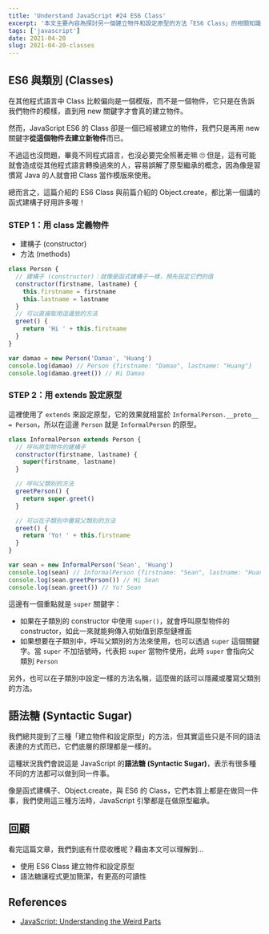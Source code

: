 ```yaml
---
title: 'Understand JavaScript #24 ES6 Class'
excerpt: '本文主要內容為探討另一個建立物件和設定原型的方法「ES6 Class」的相關知識。'
tags: ['javascript']
date: 2021-04-20
slug: 2021-04-20-classes
---
```


## ES6 與類別 (Classes)

在其他程式語言中 Class 比較偏向是一個模版，而不是一個物件，它只是在告訴我們物件的模樣，直到用 new 關鍵字才會真的建立物件。

然而，JavaScript ES6 的 Class 卻是一個已經被建立的物件，我們只是再用 new 關鍵字**從這個物件去建立新物件**而已。

不過這也沒問題，畢竟不同程式語言，也沒必要完全照著走嘛 🙄 但是，這有可能就會造成從其他程式語言轉換過來的人，容易誤解了原型繼承的概念，因為像是習慣寫 Java 的人就會把 Class 當作模版來使用。

總而言之，這篇介紹的 ES6 Class 與前篇介紹的 Object.create，都比第一個講的函式建構子好用許多喔！

### STEP 1：用 class 定義物件

- 建構子 (constructor)
- 方法 (methods)

```javascript
class Person {
  // 建構子 (constructor)：就像是函式建構子一樣，預先設定它們的值
  constructor(firstname, lastname) {
    this.firstname = firstname
    this.lastname = lastname
  }
  // 可以直接取用這邊放的方法
  greet() {
    return 'Hi ' + this.firstname
  }
}

var damao = new Person('Damao', 'Huang')
console.log(damao) // Person {firstname: "Damao", lastname: "Huang"}
console.log(damao.greet()) // Hi Damao
```

### STEP 2：用 extends 設定原型

這裡使用了 `extends` 來設定原型，它的效果就相當於 `InformalPerson.__proto__ = Person`，所以在這邊 `Person` 就是 `InformalPerson` 的原型。

```javascript
class InformalPerson extends Person {
  // 呼叫原型物件的建構子
  constructor(firstname, lastname) {
    super(firstname, lastname)
  }

  // 呼叫父類別的方法
  greetPerson() {
    return super.greet()
  }

  // 可以在子類別中覆寫父類別的方法
  greet() {
    return 'Yo! ' + this.firstname
  }
}

var sean = new InformalPerson('Sean', 'Huang')
console.log(sean) // InformalPerson {firstname: "Sean", lastname: "Huang"}
console.log(sean.greetPerson()) // Hi Sean
console.log(sean.greet()) // Yo! Sean
```

這邊有一個重點就是 `super` 關鍵字：

- 如果在子類別的 constructor 中使用 `super()`，就會呼叫原型物件的 constructor，如此一來就能夠傳入初始值到原型鏈裡面
- 如果想要在子類別中，呼叫父類別的方法來使用，也可以透過 `super` 這個關鍵字。當 `super` 不加括號時，代表把 `super` 當物件使用，此時 `super` 會指向父類別 `Person`

另外，也可以在子類別中設定一樣的方法名稱，這麼做的話可以隱藏或覆寫父類別的方法。

## 語法糖 (Syntactic Sugar)

我們總共提到了三種「建立物件和設定原型」的方法，但其實這些只是不同的語法表達的方式而已，它們底層的原理都是一樣的。

這種狀況我們會說這是 JavaScript 的**語法糖 (Syntactic Sugar)**，表示有很多種不同的方法都可以做到同一件事。

像是函式建構子、Object.create，與 ES6 的 Class，它們本質上都是在做同一件事，我們使用這三種方法時，JavaScript 引擎都是在做原型繼承。

## 回顧

看完這篇文章，我們到底有什麼收穫呢？藉由本文可以理解到…

- 使用 ES6 Class 建立物件和設定原型
- 語法糖讓程式更加簡潔，有更高的可讀性

## References

- [JavaScript: Understanding the Weird Parts](https://www.udemy.com/course/understand-javascript/)
